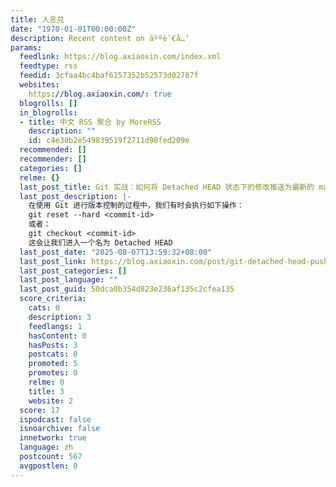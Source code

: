 ```yaml
---
title: 人言兑
date: "1970-01-01T00:00:00Z"
description: Recent content on äººè¨€å…‘
params:
  feedlink: https://blog.axiaoxin.com/index.xml
  feedtype: rss
  feedid: 3cfaa4bc4baf6157352b52573d02787f
  websites:
    https://blog.axiaoxin.com/: true
  blogrolls: []
  in_blogrolls:
  - title: 中文 RSS 聚合 by MoreRSS
    description: ""
    id: c4e30b2e549839519f2711d98fed209e
  recommended: []
  recommender: []
  categories: []
  relme: {}
  last_post_title: Git 实战：如何将 Detached HEAD 状态下的修改推送为最新的 main 分支（含完整命令）
  last_post_description: |-
    在使用 Git 进行版本控制的过程中，我们有时会执行如下操作：
    git reset --hard <commit-id>
    或者：
    git checkout <commit-id>
    这会让我们进入一个名为 Detached HEAD
  last_post_date: "2025-08-07T13:59:32+08:00"
  last_post_link: https://blog.axiaoxin.com/post/git-detached-head-push-to-main/
  last_post_categories: []
  last_post_language: ""
  last_post_guid: 50dca0b354d823e236af135c2cfea135
  score_criteria:
    cats: 0
    description: 3
    feedlangs: 1
    hasContent: 0
    hasPosts: 3
    postcats: 0
    promoted: 5
    promotes: 0
    relme: 0
    title: 3
    website: 2
  score: 17
  ispodcast: false
  isnoarchive: false
  innetwork: true
  language: zh
  postcount: 567
  avgpostlen: 0
---
```

